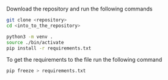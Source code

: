 Download the repository and run the following commands

```bash
git clone <repository>
cd <into_to_the_repository>

python3 -m venv .
source ./bin/activate
pip install -r requirements.txt

```

To get the requirements to the file run the following command

```bash
pip freeze > requirements.txt
```

